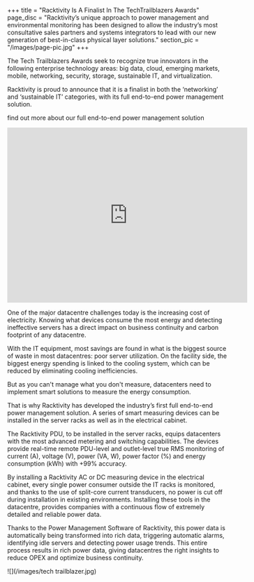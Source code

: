 +++
title = "Racktivity Is A Finalist In The TechTrailblazers Awards"
page_disc = "Racktivity’s unique approach to power management and environmental monitoring has been designed to allow the industry’s most consultative sales partners and systems integrators to lead with our new generation of best-in-class physical layer solutions."
section_pic = "/images/page-pic.jpg"
+++



The Tech Trailblazers Awards seek to recognize true innovators in the following enterprise technology areas: big data, cloud, emerging markets, mobile, networking, security, storage, sustainable IT, and virtualization.

Racktivity is proud to announce that it is a finalist in both the ‘networking’ and ‘sustainable IT’ categories, with its full end-to-end power management solution.


find out more about our full end-to-end power management solution

<iframe src="http://prezi.com/embed/soycjzxcb9ny/?bgcolor=ffffff&amp;lock_to_path=0&amp;autoplay=0&amp;autohide_ctrls=0&amp;features=undefined&amp;disabled_features=undefined" frameborder="0" height="400" width="550"></iframe>


One of the major datacentre challenges today is the increasing cost of electricity. Knowing what devices consume the most energy and detecting ineffective servers has a direct impact on business continuity and carbon footprint of any datacentre.

With the IT equipment, most savings are found in what is the biggest source of waste in most datacentres: poor server utilization. On the facility side, the biggest energy spending is linked to the cooling system, which can be reduced by eliminating cooling inefficiencies.

But as you can't manage what you don't measure, datacenters need to implement smart solutions to measure the energy consumption.

That is why Racktivity has developed the industry’s first full end-to-end power management solution.
A series of smart measuring devices can be installed in the server racks as well as in the electrical cabinet.

The Racktivity PDU, to be installed in the server racks, equips datacenters with the most advanced metering and switching capabilities. The devices provide real-time remote PDU-level and outlet-level true RMS monitoring of current (A), voltage (V), power (VA, W), power factor (%) and energy consumption (kWh) with +99% accuracy.

By installing a Racktivity AC or DC measuring device in the electrical cabinet, every single power consumer outside the IT racks is monitored, and thanks to the use of split-core current transducers, no power is cut off during installation in existing environments. Installing these tools in the datacentre, provides companies with a continuous flow of extremely detailed and reliable power data. 

Thanks to the Power Management Software of Racktivity, this power data is automatically being transformed into rich data, triggering automatic alarms, identifying idle servers and detecting power usage trends. This entire process results in rich power data, giving datacentres the right insights to reduce OPEX and optimize business continuity.


![](/images/tech trailblazer.jpg)